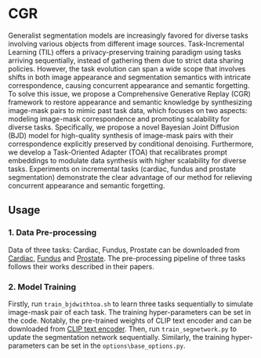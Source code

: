 # CGR
Generalist segmentation models are increasingly favored for diverse tasks involving various objects from different image sources.
Task-Incremental Learning (TIL) offers a privacy-preserving training paradigm using tasks arriving sequentially, instead of gathering them due to strict data sharing policies.
However, the task evolution can span a wide scope that involves shifts in both image appearance and segmentation semantics with intricate correspondence, causing concurrent appearance and semantic forgetting.
To solve this issue, we propose a Comprehensive Generative Replay (CGR) framework to restore appearance and semantic knowledge by synthesizing image-mask pairs to mimic past task data, which focuses on two aspects: modeling image-mask correspondence and promoting scalability for diverse tasks.
Specifically, we propose a novel Bayesian Joint Diffusion (BJD) model for high-quality synthesis of image-mask pairs with their correspondence explicitly preserved by conditional denoising.
Furthermore, we develop a Task-Oriented Adapter (TOA) that recalibrates prompt embeddings to modulate data synthesis with higher scalability for diverse tasks.
Experiments on incremental tasks (cardiac, fundus and prostate segmentation) demonstrate the clear advantage of our method for relieving concurrent appearance and semantic forgetting.

## Usage

### 1. Data Pre-processing
Data of three tasks: Cardiac, Fundus, Prostate can be downloaded from [Cardiac](https://www.ub.edu/mnms/), [Fundus](https://ieeexplore.ieee.org/document/9163289) and [Prostate](https://ieeexplore.ieee.org/document/9000851). The pre-processing pipeline of three tasks follows their works described in their papers.

### 2. Model Training
Firstly, run `train_bjdwithtoa.sh` to learn three tasks sequentially to simulate image-mask pair of each task. The training hyper-parameters can be set in the code. Notably, the pre-trained weights of CLIP text encoder and can be downloaded from [CLIP text encoder](https://huggingface.co/stabilityai/stable-diffusion-2). Then, run `train_segnetwork.py` to update the segmentation network sequentially. Similarly, the training hyper-parameters can be set in the `options\base_options.py`. 
